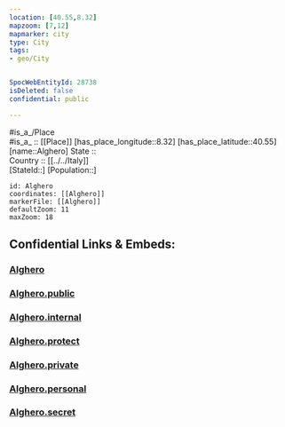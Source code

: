 ```yaml
---
location: [40.55,8.32] 
mapzoom: [7,12] 
mapmarker: city 
type: City
tags:
- geo/City


SpocWebEntityId: 28738
isDeleted: false
confidential: public

---
```

#is_a_/Place  
#is_a_ :: [[Place]] 
[has_place_longitude::8.32] 
[has_place_latitude::40.55] 
[name::Alghero] 
State ::  
Country :: [[../../Italy]]  
[StateId::] 
[Population::] 



```leaflet
id: Alghero
coordinates: [[Alghero]] 
markerFile: [[Alghero]] 
defaultZoom: 11 
maxZoom: 18
```


## Confidential Links & Embeds: 

### [Alghero](/_Standards/Earth/Continent/Europe/Europe~South/Italy/City/Alghero.md) 

### [Alghero.public](/_public/Earth/Continent/Europe/Europe~South/Italy/City/Alghero.public.md) 

### [Alghero.internal](/_internal/Earth/Continent/Europe/Europe~South/Italy/City/Alghero.internal.md) 

### [Alghero.protect](/_protect/Earth/Continent/Europe/Europe~South/Italy/City/Alghero.protect.md) 

### [Alghero.private](/_private/Earth/Continent/Europe/Europe~South/Italy/City/Alghero.private.md) 

### [Alghero.personal](/_personal/Earth/Continent/Europe/Europe~South/Italy/City/Alghero.personal.md) 

### [Alghero.secret](/_secret/Earth/Continent/Europe/Europe~South/Italy/City/Alghero.secret.md)

